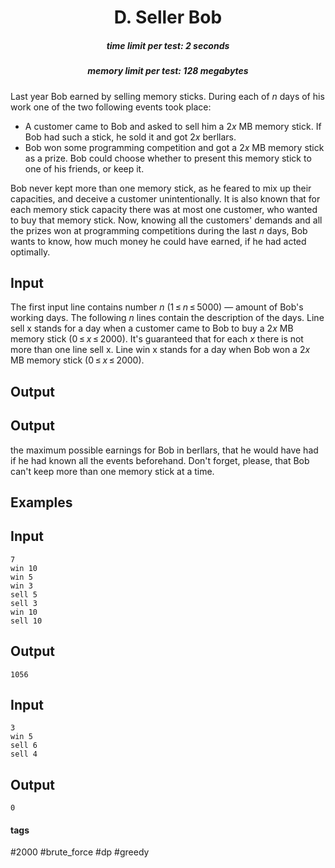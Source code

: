 <h1 style='text-align: center;'> D. Seller Bob</h1>

<h5 style='text-align: center;'>time limit per test: 2 seconds</h5>
<h5 style='text-align: center;'>memory limit per test: 128 megabytes</h5>

Last year Bob earned by selling memory sticks. During each of *n* days of his work one of the two following events took place: 

* A customer came to Bob and asked to sell him a 2*x* MB memory stick. If Bob had such a stick, he sold it and got 2*x* berllars.
* Bob won some programming competition and got a 2*x* MB memory stick as a prize. Bob could choose whether to present this memory stick to one of his friends, or keep it.

Bob never kept more than one memory stick, as he feared to mix up their capacities, and deceive a customer unintentionally. It is also known that for each memory stick capacity there was at most one customer, who wanted to buy that memory stick. Now, knowing all the customers' demands and all the prizes won at programming competitions during the last *n* days, Bob wants to know, how much money he could have earned, if he had acted optimally.

## Input

The first input line contains number *n* (1 ≤ *n* ≤ 5000) — amount of Bob's working days. The following *n* lines contain the description of the days. Line sell x stands for a day when a customer came to Bob to buy a 2*x* MB memory stick (0 ≤ *x* ≤ 2000). It's guaranteed that for each *x* there is not more than one line sell x. Line win x stands for a day when Bob won a 2*x* MB memory stick (0 ≤ *x* ≤ 2000).

## Output

## Output

 the maximum possible earnings for Bob in berllars, that he would have had if he had known all the events beforehand. Don't forget, please, that Bob can't keep more than one memory stick at a time.

## Examples

## Input


```
7  
win 10  
win 5  
win 3  
sell 5  
sell 3  
win 10  
sell 10  

```
## Output


```
1056  

```
## Input


```
3  
win 5  
sell 6  
sell 4  

```
## Output


```
0  

```


#### tags 

#2000 #brute_force #dp #greedy 